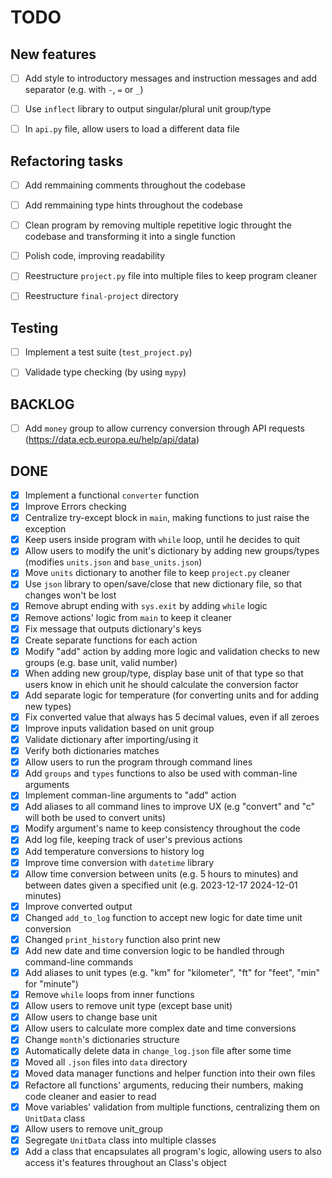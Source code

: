 # TODO


## New features
- [ ] Add style to introductory messages and instruction messages and add separator (e.g. with `-`, `=` or `_`)
- [ ] Use `inflect` library to output singular/plural unit group/type
- [ ] In `api.py` file, allow users to load a different data file


## Refactoring tasks
- [ ] Add remmaining comments throughout the codebase
- [ ] Add remmaining type hints throughout the codebase
- [ ] Clean program by removing multiple repetitive logic throught the codebase and transforming it into a single function
- [ ] Polish code, improving readability
- [ ] Reestructure `project.py` file into multiple files to keep program cleaner
- [ ] Reestructure `final-project` directory


## Testing
- [ ] Implement a test suite (`test_project.py`)
- [ ] Validade type checking (by using `mypy`)


## BACKLOG
- [ ] Add `money` group to allow currency conversion through API requests (https://data.ecb.europa.eu/help/api/data)


## DONE
- [x] Implement a functional `converter` function
- [x] Improve Errors checking
- [x] Centralize try-except block in `main`, making functions to just raise the exception
- [x] Keep users inside program with `while` loop, until he decides to quit
- [x] Allow users to modify the unit's dictionary by adding new groups/types (modifies `units.json` and `base_units.json`)
- [x] Move `units` dictionary to another file to keep `project.py` cleaner
- [x] Use `json` library to open/save/close that new dictionary file, so that changes won't be lost
- [x] Remove abrupt ending with `sys.exit` by adding `while` logic
- [x] Remove actions' logic from `main` to keep it cleaner
- [x] Fix message that outputs dictionary's keys
- [x] Create separate functions for each action
- [x] Modify "add" action by adding more logic and validation checks to new groups (e.g. base unit, valid number)
- [x] When adding new group/type, display base unit of that type so that users know in ehich unit he should calculate the conversion factor
- [x] Add separate logic for temperature (for converting units and for adding new types)
- [x] Fix converted value that always has 5 decimal values, even if all zeroes
- [x] Improve inputs validation based on unit group
- [x] Validate dictionary after importing/using it
- [x] Verify both dictionaries matches
- [x] Allow users to run the program through command lines
- [x] Add `groups` and `types` functions to also be used with comman-line arguments
- [x] Implement comman-line arguments to "add" action
- [x] Add aliases to all command lines to improve UX (e.g "convert" and "c" will both be used to convert units)
- [x] Modify argument's name to keep consistency throughout the code
- [x] Add log file, keeping track of user's previous actions
- [x] Add temperature conversions to history log
- [x] Improve time conversion with `datetime` library
- [x] Allow time conversion between units (e.g. 5 hours to minutes) and between dates given a specified unit (e.g. 2023-12-17 2024-12-01 minutes)
- [x] Improve converted output
- [x] Changed `add_to_log` function to accept new logic for date time unit conversion
- [x] Changed `print_history` function also print new
- [x] Add new date and time conversion logic to be handled through command-line commands
- [x] Add aliases to unit types (e.g. "km" for "kilometer", "ft" for "feet", "min" for "minute")
- [x] Remove `while` loops from inner functions
- [x] Allow users to remove unit type (except base unit)
- [x] Allow users to change base unit
- [x] Allow users to calculate more complex date and time conversions
- [x] Change `month`'s dictionaries structure
- [x] Automatically delete data in `change_log.json` file after some time
- [x] Moved all `.json` files into `data` directory 
- [x] Moved data manager functions and helper function into their own files
- [x] Refactore all functions' arguments, reducing their numbers, making code cleaner and easier to read
- [x] Move variables' validation from multiple functions, centralizing them on `UnitData` class
- [x] Allow users to remove unit_group
- [x] Segregate `UnitData` class into multiple classes
- [x] Add a class that encapsulates all program's logic, allowing users to also access it's features throughout an Class's object